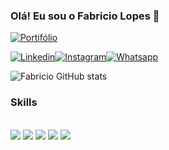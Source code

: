 ### Olá! Eu sou o Fabricio Lopes 👋

[![Portifólio](https://img.shields.io/website?label=portifolio-fabricio-lopes.app&styles=for-the-badge&url=https://lopesfabricio.github.io/portifolio/)](https://lopesfabricio.github.io/portifolio/)

[![Linkedin](https://img.shields.io/badge/LinkedIn-0077B5?style=for-the-badge&logo=linkedin&logoColor=white)](https://www.linkedin.com/in/fabricio-lopes-365b43235/)[![Instagram](https://img.shields.io/badge/Instagram-E4405F?style=for-the-badge&logo=instagram&logoColor=white)](https://www.instagram.com/loopes__f/)[![Whatsapp](https://img.shields.io/badge/WhatsApp-25D366?style=for-the-badge&logo=whatsapp&logoColor=white)](https://wa.me/5599984560555)

![Fabricio GitHub stats](https://github-readme-stats.vercel.app/api?username=LopesFabricio&show_icons=true&theme=tokyonight)

### Skills

<div style="display: inline_block"></br>
 <img src="https://img.shields.io/badge/HTML5-E34F26?style=for-the-badge&logo=html5&logoColor=white">
 <img src="https://img.shields.io/badge/CSS3-1572B6?style=for-the-badge&logo=css3&logoColor=white">
 <img src="https://img.shields.io/badge/JavaScript-323330?style=for-the-badge&logo=javascript&logoColor=F7DF1E">
 <img src="https://img.shields.io/badge/TypeScript-007ACC?style=for-the-badge&logo=typescript&logoColor=white">
 <img src="https://img.shields.io/badge/React-20232A?style=for-the-badge&logo=react&logoColor=61DAFB">
</div>
